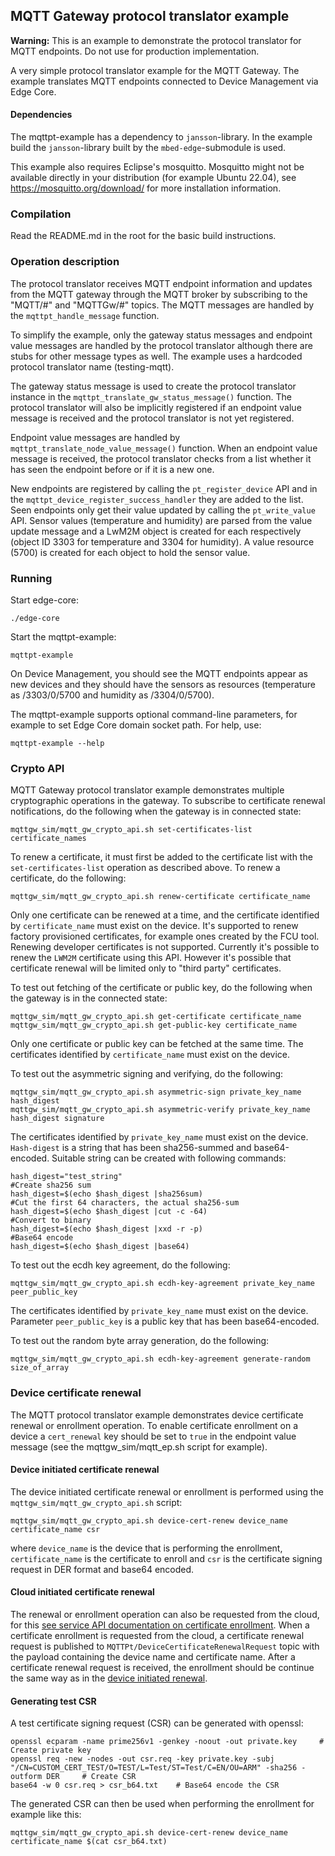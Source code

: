 ## MQTT Gateway protocol translator example

<span class="warnings">**Warning:** This is an example to demonstrate the protocol
translator for MQTT endpoints. Do not use for production implementation.</span>

A very simple protocol translator example for the MQTT Gateway.
The example translates MQTT endpoints connected to Device Management via Edge Core.

#### Dependencies

The mqttpt-example has a dependency to `jansson`-library. In the example build the
`jansson`-library built by the `mbed-edge`-submodule is used.

This example also requires Eclipse's mosquitto. 
Mosquitto might not be available directly in your distribution (for example Ubuntu 22.04),
see https://mosquitto.org/download/ for more installation information.

### Compilation

Read the README.md in the root for the basic build instructions.

### Operation description

The protocol translator receives MQTT endpoint information and updates from the
MQTT gateway through the MQTT broker by subscribing to the "MQTT/#" and
"MQTTGw/#" topics. The MQTT messages are handled by the `mqttpt_handle_message`
function.

To simplify the example, only the gateway status messages and endpoint
value messages are handled by the protocol translator although there are stubs for
other message types as well. The example uses a hardcoded protocol translator name
(testing-mqtt).

The gateway status message is used to create the protocol
translator instance in the `mqttpt_translate_gw_status_message()` function.
The protocol translator will also be implicitly registered if an endpoint value
message is received and the protocol translator is not yet registered.

Endpoint value messages are handled by `mqttpt_translate_node_value_message()` function.
When an endpoint value message is received, the protocol translator checks from a
list whether it has seen the endpoint before or if it is a new one.

New endpoints are registered by calling the `pt_register_device` API and in the
`mqttpt_device_register_success_handler` they are added to the list. Seen endpoints
only get their value updated by calling the `pt_write_value` API. Sensor values
(temperature and humidity) are parsed from the value update message and a LwM2M
object is created for each respectively (object ID 3303 for temperature and
3304 for humidity). A value resource (5700) is created for each object to
hold the sensor value.

### Running

Start edge-core:

```
./edge-core
```

Start the mqttpt-example:

```
mqttpt-example
```

On Device Management, you should see the MQTT endpoints appear as new devices and they
should have the sensors as resources (temperature as /3303/0/5700 and humidity
as /3304/0/5700).

The mqttpt-example supports optional command-line parameters, for example to set Edge Core domain socket path.
For help, use:

```
mqttpt-example --help
```

### Crypto API

MQTT Gateway protocol translator example demonstrates multiple cryptographic operations in the gateway.
To subscribe to certificate renewal notifications, do the following when the gateway is in
connected state:

```
mqttgw_sim/mqtt_gw_crypto_api.sh set-certificates-list certificate_names
```

To renew a certificate, it must first be added to the certificate list with the `set-certificates-list` operation as described above. To renew a certificate, do the following:

```
mqttgw_sim/mqtt_gw_crypto_api.sh renew-certificate certificate_name
```

Only one certificate can be renewed at a time, and the certificate identified by `certificate_name` must exist on the device. It's supported to renew factory provisioned certificates, 
for example ones created by the FCU tool. Renewing developer certificates is not supported. Currently it's possible to renew the 
`LWM2M` certificate using this API. However it's possible that certificate renewal will be limited only to "third party" certificates.

To test out fetching of the certificate or public key, do the following when the gateway is in the connected state:

```
mqttgw_sim/mqtt_gw_crypto_api.sh get-certificate certificate_name
mqttgw_sim/mqtt_gw_crypto_api.sh get-public-key certificate_name
```

Only one certificate or public key can be fetched at the same time. The certificates identified by `certificate_name`
must exist on the device.

To test out the asymmetric signing and verifying, do the following:

```
mqttgw_sim/mqtt_gw_crypto_api.sh asymmetric-sign private_key_name hash_digest
mqttgw_sim/mqtt_gw_crypto_api.sh asymmetric-verify private_key_name hash_digest signature
```

The certificates identified by `private_key_name` must exist on the device. `Hash-digest` is a string that has been 
sha256-summed and base64-encoded. Suitable string can be created with following commands:

```
hash_digest="test_string"
#Create sha256 sum
hash_digest=$(echo $hash_digest |sha256sum)
#Cut the first 64 characters, the actual sha256-sum
hash_digest=$(echo $hash_digest |cut -c -64)
#Convert to binary
hash_digest=$(echo $hash_digest |xxd -r -p)
#Base64 encode
hash_digest=$(echo $hash_digest |base64)
```

To test out the ecdh key agreement, do the following:

```
mqttgw_sim/mqtt_gw_crypto_api.sh ecdh-key-agreement private_key_name peer_public_key
```

The certificates identified by `private_key_name` must exist on the device. Parameter `peer_public_key` is a public key
that has been base64-encoded.

To test out the random byte array generation, do the following:

```
mqttgw_sim/mqtt_gw_crypto_api.sh ecdh-key-agreement generate-random size_of_array
```

### Device certificate renewal

The MQTT protocol translator example demonstrates device certificate renewal or enrollment operation. To enable certificate enrollment on a device a `cert_renewal` key should be set to `true` in the endpoint value message (see the mqttgw_sim/mqtt_ep.sh script for example).

#### Device initiated certificate renewal
The device initiated certificate renewal or enrollment is performed using the `mqttgw_sim/mqtt_gw_crypto_api.sh` script:

```
mqttgw_sim/mqtt_gw_crypto_api.sh device-cert-renew device_name certificate_name csr
```

where `device_name` is the device that is performing the enrollment, `certificate_name` is the certificate to enroll and `csr` is the certificate signing request in DER format and base64 encoded.

#### Cloud initiated certificate renewal

The renewal or enrollment operation can also be requested from the cloud, for this [see service API documentation on certificate enrollment](https://developer.izumanetworks.com/docs/device-management-api/certificate-enrollment/). When a certificate enrollment is requested from the cloud, a certificate renewal request is published to `MQTTPt/DeviceCertificateRenewalRequest` topic with the payload containing the device name and certificate name. After a certificate renewal request is received, the enrollment should be continue the same way as in the [device initiated renewal](#Device-initiated-certificate-renewal).

#### Generating test CSR

A test certificate signing request (CSR) can be generated with openssl:

```
openssl ecparam -name prime256v1 -genkey -noout -out private.key     # Create private key
openssl req -new -nodes -out csr.req -key private.key -subj "/CN=CUSTOM_CERT_TEST/O=TEST/L=Test/ST=Test/C=EN/OU=ARM" -sha256 -outform DER     # Create CSR
base64 -w 0 csr.req > csr_b64.txt    # Base64 encode the CSR
```

The generated CSR can then be used when performing the enrollment for example like this:

```
mqttgw_sim/mqtt_gw_crypto_api.sh device-cert-renew device_name certificate_name $(cat csr_b64.txt)
```
